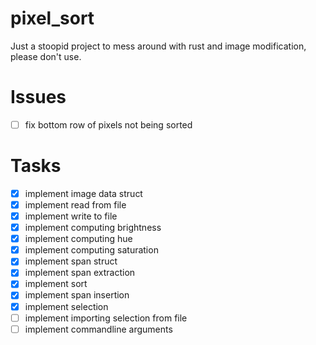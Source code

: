 # pixel_sort
Just a stoopid project to mess around with rust and image modification, please don't use.

# Issues
- [ ] fix bottom row of pixels not being sorted

# Tasks
- [x] implement image data struct
- [x] implement read from file
- [x] implement write to file
- [x] implement computing brightness
- [x] implement computing hue
- [x] implement computing saturation
- [x] implement span struct
- [x] implement span extraction
- [x] implement sort
- [x] implement span insertion
- [x] implement selection
- [ ] implement importing selection from file
- [ ] implement commandline arguments
